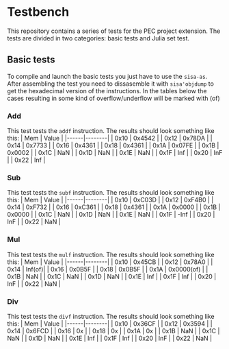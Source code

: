 # Testbench
This repository contains a series of tests for the PEC project extension. The tests are divided
in two categories: basic tests and Julia set test.

## Basic tests
To compile and launch the basic tests you just have to use the `sisa-as`. After assembling the test you need to
dissasemble it with `sisa'objdump` to get the hexadecimal version of the instructions.
In the tables below the cases resulting in some kind of overflow/underflow will be marked with (of)
### Add
This test tests the `addf` instruction. The results should look something like this:
| Mem  | Value  |
|------|--------|
| 0x10 | 0x4542 |
| 0x12 | 0x78DA |
| 0x14 | 0x7733 |
| 0x16 | 0x4361 |
| 0x18 | 0x4361 |
| 0x1A | 0x07FE |
| 0x1B | 0x0002 |
| 0x1C | NaN    |
| 0x1D | NaN    |
| 0x1E | NaN    |
| 0x1F | Inf    |
| 0x20 | InF    |
| 0x22 | Inf    |

### Sub
This test tests the `subf` instruction. The results should look something like this:
| Mem  | Value  |
|------|--------|
| 0x10 | 0xC03D |
| 0x12 | 0xF4B0 |
| 0x14 | 0xF732 |
| 0x16 | 0xC361 |
| 0x18 | 0x4361 |
| 0x1A | 0x0000 |
| 0x1B | 0x0000 |
| 0x1C | NaN    |
| 0x1D | NaN    |
| 0x1E | NaN    |
| 0x1F | -Inf   |
| 0x20 | InF    |
| 0x22 | NaN    |


### Mul
This test tests the `mulf` instruction. The results should look something like this:
| Mem  | Value  |
|------|--------|
| 0x10 | 0x45CB |
| 0x12 | 0x78A0 |
| 0x14 | Inf(of)|
| 0x16 | 0x0B5F |
| 0x18 | 0x0B5F |
| 0x1A | 0x0000(of) |
| 0x1B | NaN    |
| 0x1C | NaN    |
| 0x1D | NaN    |
| 0x1E | Inf    |
| 0x1F | Inf    |
| 0x20 | InF    |
| 0x22 | NaN    |

### Div
This test tests the `divf` instruction. The results should look something like this:
| Mem  | Value  |
|------|--------|
| 0x10 | 0x36CF |
| 0x12 | 0x3594 |
| 0x14 | 0x6FCD |
| 0x16 | 0x |
| 0x18 | 0x |
| 0x1A | 0x |
| 0x1B | NaN    |
| 0x1C | NaN    |
| 0x1D | NaN    |
| 0x1E | Inf    |
| 0x1F | Inf    |
| 0x20 | InF    |
| 0x22 | NaN    |
